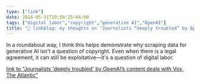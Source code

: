 ```yaml
---
type: ["link"]
date: 2024-05-31T19:59:25-04:00
tags: ["digital labor","copyright","generative AI","OpenAI"]
title: "🔗 linkblog: my thoughts on 'Journalists “deeply troubled” by OpenAI’s content deals with Vox, The Atlantic'"
---
```

In a roundabout way, I think this helps demonstrate why scraping data for generative AI isn't a question of copyright. Even when there is a legal agreement, it can still be exploitative—it's a question of digital labor.

[link to "Journalists 'deeply troubled' by OpenAI’s content deals with Vox, The Atlantic"](https://arstechnica.com/?p=2028010)
